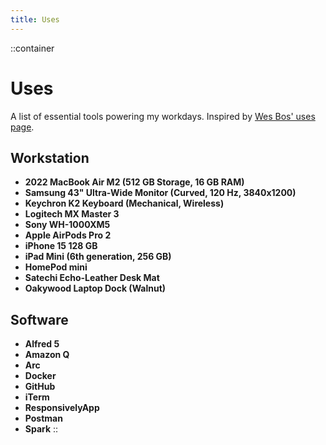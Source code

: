 ```yaml
---
title: Uses
---
```


::container
# Uses

A list of essential tools powering my workdays. Inspired by [Wes Bos' uses page](https://wesbos.com/uses).

## Workstation

- **2022 MacBook Air M2 (512 GB Storage, 16 GB RAM)**
- **Samsung 43" Ultra-Wide Monitor (Curved, 120 Hz, 3840x1200)**
- **Keychron K2 Keyboard (Mechanical, Wireless)**
- **Logitech MX Master 3**
- **Sony WH-1000XM5**
- **Apple AirPods Pro 2**
- **iPhone 15 128 GB**
- **iPad Mini (6th generation, 256 GB)**
- **HomePod mini**
- **Satechi Echo-Leather Desk Mat**
- **Oakywood Laptop Dock (Walnut)**

## Software

- **Alfred 5**
- **Amazon Q**
- **Arc**
- **Docker**
- **GitHub**
- **iTerm**
- **ResponsivelyApp**
- **Postman**
- **Spark**
::
